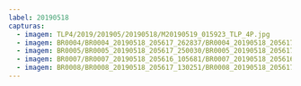 ```yaml
---
label: 20190518
capturas:
  - imagem: TLP4/2019/201905/20190518/M20190519_015923_TLP_4P.jpg
  - imagem: BR0004/BR0004_20190518_205617_262837/BR0004_20190518_205617_262837_stack_27_meteors.jpg
  - imagem: BR0005/BR0005_20190518_205617_250030/BR0005_20190518_205617_250030_stack_1_meteors.jpg
  - imagem: BR0007/BR0007_20190518_205616_105681/BR0007_20190518_205616_105681_stack_8_meteors.jpg
  - imagem: BR0008/BR0008_20190518_205617_130251/BR0008_20190518_205617_130251_stack_1_meteors.jpg
---
```

